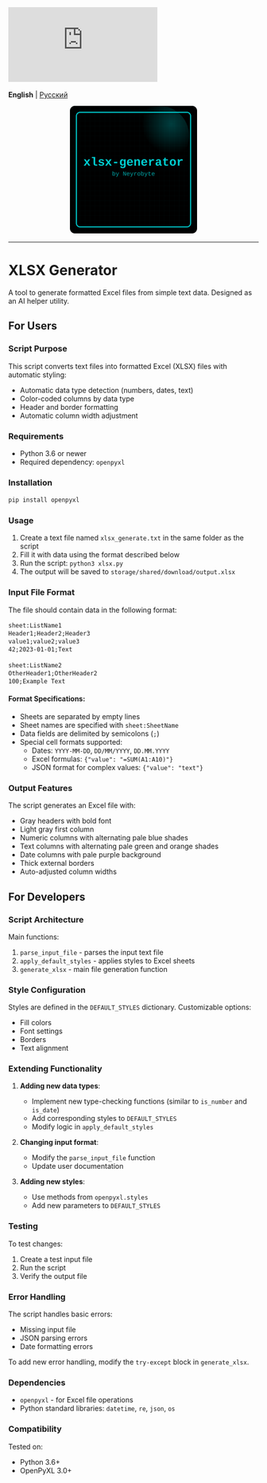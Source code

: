 ![Alt text](https://neyrobyte.github.io/xlsx-logo.html)

**English** | [Русский](README.ru.md)
<p align="center">
  <img src="logo.svg" alt="" width="256">
</p>

---

# XLSX Generator  
A tool to generate formatted Excel files from simple text data. Designed as an AI helper utility.

## For Users

### Script Purpose  
This script converts text files into formatted Excel (XLSX) files with automatic styling:
- Automatic data type detection (numbers, dates, text)
- Color-coded columns by data type
- Header and border formatting
- Automatic column width adjustment

### Requirements  
- Python 3.6 or newer  
- Required dependency: `openpyxl`  

### Installation  
```bash
pip install openpyxl
```

### Usage  
1. Create a text file named `xlsx_generate.txt` in the same folder as the script  
2. Fill it with data using the format described below  
3. Run the script: `python3 xlsx.py`  
4. The output will be saved to `storage/shared/download/output.xlsx`  

### Input File Format  
The file should contain data in the following format:
```
sheet:ListName1
Header1;Header2;Header3
value1;value2;value3
42;2023-01-01;Text

sheet:ListName2
OtherHeader1;OtherHeader2
100;Example Text
```

#### Format Specifications:
- Sheets are separated by empty lines  
- Sheet names are specified with `sheet:SheetName`  
- Data fields are delimited by semicolons (`;`)  
- Special cell formats supported:  
  - Dates: `YYYY-MM-DD`, `DD/MM/YYYY`, `DD.MM.YYYY`  
  - Excel formulas: `{"value": "=SUM(A1:A10)"}`  
  - JSON format for complex values: `{"value": "text"}`  

### Output Features  
The script generates an Excel file with:
- Gray headers with bold font  
- Light gray first column  
- Numeric columns with alternating pale blue shades  
- Text columns with alternating pale green and orange shades  
- Date columns with pale purple background  
- Thick external borders  
- Auto-adjusted column widths  

## For Developers  

### Script Architecture  
Main functions:  
1. `parse_input_file` - parses the input text file  
2. `apply_default_styles` - applies styles to Excel sheets  
3. `generate_xlsx` - main file generation function  

### Style Configuration  
Styles are defined in the `DEFAULT_STYLES` dictionary. Customizable options:  
- Fill colors  
- Font settings  
- Borders  
- Text alignment  

### Extending Functionality  
1. **Adding new data types**:  
   - Implement new type-checking functions (similar to `is_number` and `is_date`)  
   - Add corresponding styles to `DEFAULT_STYLES`  
   - Modify logic in `apply_default_styles`  

2. **Changing input format**:  
   - Modify the `parse_input_file` function  
   - Update user documentation  

3. **Adding new styles**:  
   - Use methods from `openpyxl.styles`  
   - Add new parameters to `DEFAULT_STYLES`  

### Testing  
To test changes:  
1. Create a test input file  
2. Run the script  
3. Verify the output file  

### Error Handling  
The script handles basic errors:  
- Missing input file  
- JSON parsing errors  
- Date formatting errors  

To add new error handling, modify the `try-except` block in `generate_xlsx`.  

### Dependencies  
- `openpyxl` - for Excel file operations  
- Python standard libraries: `datetime`, `re`, `json`, `os`  

### Compatibility  
Tested on:  
- Python 3.6+  
- OpenPyXL 3.0+
